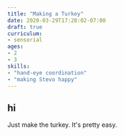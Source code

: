 ```yaml
---
title: "Making a Turkey"
date: 2020-03-29T17:28:02-07:00
draft: true
curriculum:
- sensorial
ages:
- 2
- 3
skills:
- "hand-eye coordination"
- "making Stevo happy"
---
```


## hi

Just make the turkey. It's pretty easy.
